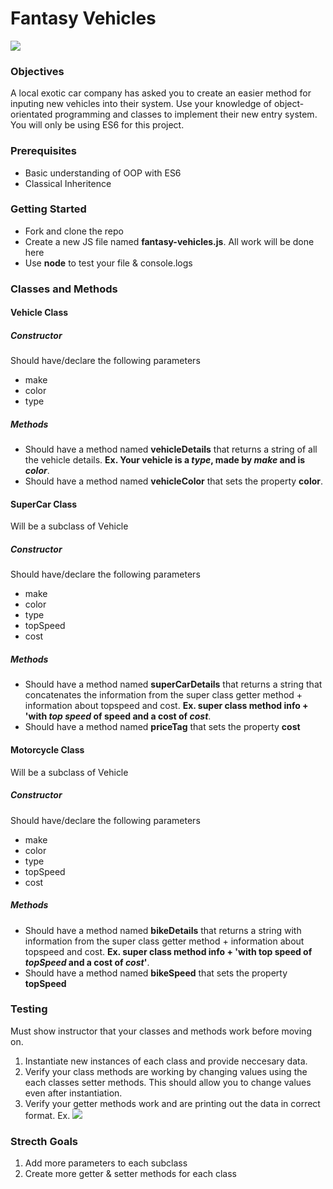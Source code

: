 # Fantasy Vehicles
![](http://i.imgur.com/ED79T3e.png)

### Objectives
  A local exotic car company has asked you to create an easier method for inputing new vehicles into their system. Use your knowledge of object-orientated programming and classes to implement their new entry system. You will only be using ES6 for this project.
  
### Prerequisites
- Basic understanding of OOP with ES6
- Classical Inheritence
  
### Getting Started
- Fork and clone the repo
- Create a new JS file named **fantasy-vehicles.js**. All work will be done here
- Use **node** to test your file & console.logs
  
### Classes and Methods

#### Vehicle Class

##### Constructor
 Should have/declare the following parameters
  - make
  - color
  - type
  
##### Methods
- Should have a method named **vehicleDetails** that returns a string of all the vehicle details. **Ex. Your vehicle is a *type*, made by *make*  and is *color***.
- Should have a method named **vehicleColor** that sets the property **color**.

#### SuperCar Class
  Will be a subclass of Vehicle
  
  ##### Constructor
  Should have/declare the following parameters
  - make
  - color
  - type
  - topSpeed
  - cost
  
  ##### Methods
  - Should have a method named **superCarDetails** that returns a string that concatenates the information from the super class getter method + information about topspeed and cost. **Ex. super class method info + 'with *top speed* of speed and a cost of *cost***.
  - Should have a method named **priceTag** that sets the property **cost**
  
  #### Motorcycle Class
  Will be a subclass of Vehicle
  
  ##### Constructor
  Should have/declare the following parameters
  - make
  - color
  - type
  - topSpeed
  - cost
  
  ##### Methods
  - Should have a method named **bikeDetails** that returns a string with information from the super class getter method + information about topspeed and cost. **Ex. super class method info + 'with top speed of *topSpeed* and a cost of *cost*'**.
  - Should have a method named **bikeSpeed** that sets the property **topSpeed**
  
  ### Testing
   Must show instructor that your classes and methods work before moving on.
  1. Instantiate new instances of each class and provide neccesary data.
  2. Verify your class methods are working by changing values using the each classes setter methods. This should allow you to change values even after instantiation.
  3. Verify your getter methods work and are printing out the data in correct format. Ex.
  ![](http://i.imgur.com/IAX0jIA.png)
  
  
  ### Strecth Goals
  1. Add more parameters to each subclass 
  2. Create more getter & setter methods for each class
